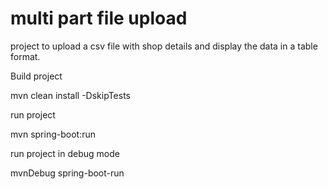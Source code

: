 # multi part file upload

project to upload a csv file with shop details and display the data in a table format.

Build project

mvn clean install -DskipTests

run project

mvn spring-boot:run

run project in debug mode

mvnDebug spring-boot-run



